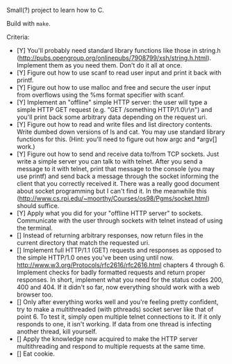 Small(?) project to learn how to C.

Build with `make`.

Criteria:

* [Y] You'll probably need standard library functions like those in string.h (http://pubs.opengroup.org/onlinepubs/7908799/xsh/string.h.html). Implement them as you need them. Don't do it all at once.
* [Y] Figure out how to use scanf to read user input and print it back with printf.
* [Y] Figure out how to use malloc and free and secure the user input from overflows using the %ms format specifier with scanf.
* [Y] Implement an "offline" simple HTTP server: the user will type a simple HTTP GET request (e.g. "GET /something HTTP/1.0\r\n") and you'll print back some arbitrary data depending on the request uri.
* [Y] Figure out how to read and write files and list directory contents. Write dumbed down versions of ls and cat. You may use standard library functions for this. (Hint: you'll need to figure out how argc and *argv[] work.)
* [Y] Figure out how to send and receive data to/from TCP sockets. Just write a simple server you can talk to with telnet. After you send a message to it with telnet, print that message to the console (you may use printf) and send back a message through the socket informing the client that you correctly received it. There was a really good document about socket programming but I can't find it. In the meanwhile this (http://www.cs.rpi.edu/~moorthy/Courses/os98/Pgms/socket.html) should suffice.
* [Y] Apply what you did for your "offline HTTP server" to sockets. Communicate with the user through sockets with telnet instead of using the terminal.
* [] Instead of returning arbitrary responses, now return files in the current directory that match the requested uri.
* [] Implement full HTTP/1.1 (GET) requests and responses as opposed to the simple HTTP/1.0 ones you've been using until now. http://www.w3.org/Protocols/rfc2616/rfc2616.html chapters 4 through 6. Implement checks for badly formatted requests and return proper responses. In short, implement what you need for the status codes 200, 400 and 404. If it didn't so far, now everything should work with a web browser too.
* [] Only after everything works well and you're feeling pretty confident, try to make a multithreaded (with pthreads) socket server like that of point 6. To test it, simply open multiple telnet connections to it. If it only responds to one, it isn't working. If data from one thread is infecting another thread, kill yourself.
* [] Apply the knowledge now acquired to make the HTTP server multithreading and respond to multiple requests at the same time.
* [] Eat cookie.
